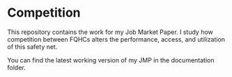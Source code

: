 # Competition

This repository contains the work for my Job Market Paper.  I study how competition between FQHCs alters the performance, access, and utilization of this safety net. 

You can find the latest working version of my JMP in the documentation folder. 
